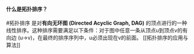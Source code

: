 #### 什么是拓扑排序？
#拓扑排序 是对**有向无环图 (Directed Acyclic Graph, DAG)** 的顶点进行的一种线性排序。这种排序需要满足以下条件：对于图中任意一条从顶点u到顶点v的有向边 (u→v)，在最终的排序序列中，u必须出现在v的前面。
[[拓扑排序的应用与算法]]